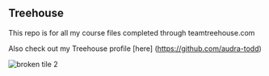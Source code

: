 ## Treehouse

This repo is for all my course files completed through teamtreehouse.com

Also check out my Treehouse profile [here] (https://github.com/audra-todd)

![broken tile 2](https://cloud.githubusercontent.com/assets/13321080/18073652/bf87c2ba-6e35-11e6-9888-ea6476ee7bca.png)


